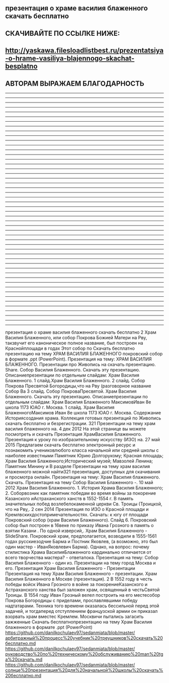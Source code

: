 презентация о храме василия блаженного скачать бесплатно
--------------------------------------------------
СКАЧИВАЙТЕ ПО ССЫЛКЕ НИЖЕ:
--------------------------------------------------
http://yaskawa.filesloadlistbest.ru/prezentatsiya-o-hrame-vasiliya-blajennogo-skachat-besplatno
--------------------------------------------------
АВТОРАМ ВЫРАЖАЕМ БЛАГОДАРНОСТЬ
--------------------------------------------------
--------------------------------------------------
--------------------------------------------------
--------------------------------------------------
--------------------------------------------------
--------------------------------------------------
--------------------------------------------------
--------------------------------------------------
--------------------------------------------------
--------------------------------------------------
--------------------------------------------------
--------------------------------------------------
--------------------------------------------------
--------------------------------------------------
--------------------------------------------------
--------------------------------------------------
--------------------------------------------------
--------------------------------------------------
--------------------------------------------------
--------------------------------------------------
--------------------------------------------------
--------------------------------------------------
--------------------------------------------------
--------------------------------------------------
--------------------------------------------------
--------------------------------------------------
--------------------------------------------------
--------------------------------------------------
--------------------------------------------------
--------------------------------------------------
--------------------------------------------------
--------------------------------------------------
--------------------------------------------------
--------------------------------------------------
--------------------------------------------------
--------------------------------------------------
--------------------------------------------------
--------------------------------------------------
--------------------------------------------------
--------------------------------------------------
--------------------------------------------------
--------------------------------------------------
--------------------------------------------------
--------------------------------------------------
--------------------------------------------------
--------------------------------------------------
--------------------------------------------------
--------------------------------------------------
--------------------------------------------------
--------------------------------------------------
--------------------------------------------------
презентация о храме василия блаженного скачать бесплатно 2 Храм Василия Блаженного, или собор Покрова Божией Матери на Рву, такзвучит его каноническое полное название, был построен на Краснойплощади в годах Этот собор по  Скачать бесплатно презентацию на тему ХРАМ ВАСИЛИЯ БЛАЖЕННОГО покровский собор в формате .ppt (PowerPoint). Презентация на тему: ХРАМ ВАСИЛИЯ БЛАЖЕННОГО. Презентации про Живопись на скачать презентацию. Share. Собор Василия Блаженного. Скачать эту презентацию. Описаниепрезентации по отдельным слайдам: Храм Василия Блаженного. 1 слайд.Храм Василия Блаженного. 2 слайд. Собор Покрова Пресвятой Богородицы,что на Рву (разговорное название Собор Ва 3 слайд. Собор ПокроваПресвятой. Храм Василия Блаженного. Скачать эту презентацию. Описаниепрезентации по отдельным слайдам: Храм Василия Блаженного МаксимовИван 8е школа 1173 ЮАО г. Москва. 1 слайд. Храм Василия БлаженногоМаксимов Иван 8е школа 1173 ЮАО г. Москва. Содержание Историясоздания храма. Коллекция готовых презентаций по Живопись скачать бесплатно и безрегистрации. 321 Презентации на тему храм василия блаженного на. 4 дек 2012  На этой странице вы можете посмотреть и скачать Презентация ХрамВасилия Блаженного. Презентация к уроку по изобразительному искусству (ИЗО) на. 27 май 2015  Предлагаем скачать бесплатно электронный ресурс и познакомить учениковлюбого класса начальной или средней школы с наиболее известными Памятник Юрию Долгорукому; Красная площадь; Храм Василия Блаженного;Исторический музей; Мавзолей Ленина; Памятник Минину и
В разделе Презентации на тему храм василия блаженного можной найти321 презентация, доступных для скачивания и просмотра онлайн. Презентация на тему: Храм Василия блаженного. Скачать. Презентация на тему Собор Василия Блаженного  -. 10 май 2012  Храм Василия Блаженного. 1. История Храма Василия Блаженного; 2. Соборвозник как памятник победам во время войны за покорение Казанского иАстраханского ханств в 1552-1554 г. В память значительных побед возлебелокаменной церкви Св. Троицы (Троицкой, что на Рву,. 2 сен 2014  Презентация по ИЗО о Красной площади и Кремлвскихдостопримечательностях.  Скачать:  к югу от площади Покровский собор (храм Василия Блаженного). Слайд 6. Покровский собор был построен в 16веке по приказу Ивана Грозного в память о взятии Казани . По одной изверсий,. Храм Василия Блаженного - SlideShare. Покровский храм, предполагается, возводили в 1555-1561 годах русскиезодчие Барма и Постник Яковлев, (а возможно, это был один мастер - ИванЯковлевич Барма). Однако, на вопрос: почему стилистика Храма ВасилияБлаженного кардинально отличается от всего творчества мастера? - ответапока. Презентация на тему: Собор Василия Блаженного - один из. Презентации на тему город Москва и его. Презентация Храм Василия Блаженного - Презентации
Презентация на тему Храм Василия Блаженного - презентации. Храм Василия Блаженного в Москве (презентация). 2 В 1552 году в честь победы войск Ивана Грозного в войне за покорениеКазанского и Астраханского ханства был заложен храм, освященный в честьСвятой Троицы. В 1554 году Иван Грозный велел построить на его местесобор Покрова Богородицы с приделами, прославлявшими победу надтатарами. Техника того времени оказалась бессильной перед этой задачей, и тогдаперед отступлением французской армии он приказал взорвать храм вместес Кремлем. Москвичи пытались загасить зажженные  Скачать бесплатнопрезентацию на тему Храм Василия блаженного в формате .ppt (PowerPoint)
https://github.com/danilkochulaev97/sedanmiata/blob/master/арбитражный%20процесс%20учебник%20треушников%20скачать%20бесплатно.md
https://github.com/danilkochulaev97/sedanmiata/blob/master/руководство%20по%20техническому%20обслуживанию%20man%20tga%20скачать.md
https://github.com/danilkochulaev97/sedanmiata/blob/master/солнце%20презентация%20для%20начальной%20школы%20скачать%20бесплатно.md